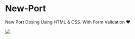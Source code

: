# New-Port
New Port Desing Using HTML &amp; CSS. With Form Validation ❤

<img src="https://media.discordapp.net/attachments/857835253712158742/857892703701565460/unknown.png?width=1359&height=671">
